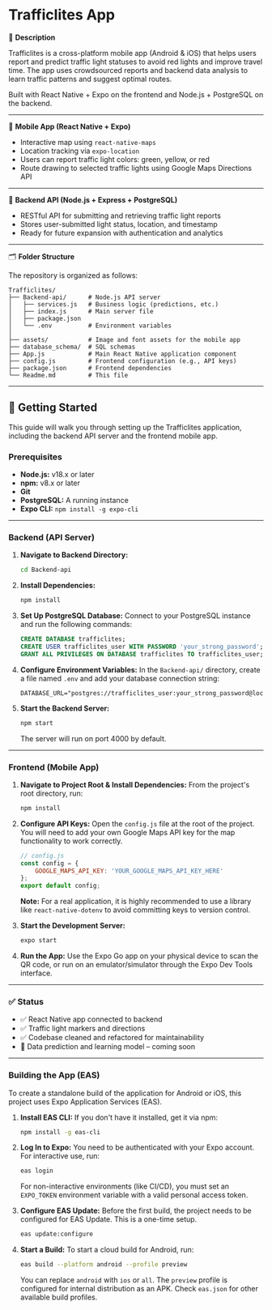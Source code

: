 # Trafficlites App

🚦 **Description**

Trafficlites is a cross-platform mobile app (Android & iOS) that helps users report and predict traffic light statuses to avoid red lights and improve travel time. The app uses crowdsourced reports and backend data analysis to learn traffic patterns and suggest optimal routes.

Built with React Native + Expo on the frontend and Node.js + PostgreSQL on the backend.

---

📱 **Mobile App (React Native + Expo)**

- Interactive map using `react-native-maps`
- Location tracking via `expo-location`
- Users can report traffic light colors: green, yellow, or red
- Route drawing to selected traffic lights using Google Maps Directions API

---

🔧 **Backend API (Node.js + Express + PostgreSQL)**

- RESTful API for submitting and retrieving traffic light reports
- Stores user-submitted light status, location, and timestamp
- Ready for future expansion with authentication and analytics

---

🗂 **Folder Structure**

The repository is organized as follows:

```
Trafficlites/
├── Backend-api/      # Node.js API server
│   ├── services.js   # Business logic (predictions, etc.)
│   ├── index.js      # Main server file
│   ├── package.json
│   └── .env          # Environment variables
│
├── assets/           # Image and font assets for the mobile app
├── database_schema/  # SQL schemas
├── App.js            # Main React Native application component
├── config.js         # Frontend configuration (e.g., API keys)
├── package.json      # Frontend dependencies
└── Readme.md         # This file
```

---

## 🚀 Getting Started

This guide will walk you through setting up the Trafficlites application, including the backend API server and the frontend mobile app.

### Prerequisites

- **Node.js:** v18.x or later
- **npm:** v8.x or later
- **Git**
- **PostgreSQL:** A running instance
- **Expo CLI:** `npm install -g expo-cli`

---

### Backend (API Server)

1.  **Navigate to Backend Directory:**
    ```bash
    cd Backend-api
    ```

2.  **Install Dependencies:**
    ```bash
    npm install
    ```

3.  **Set Up PostgreSQL Database:**
    Connect to your PostgreSQL instance and run the following commands:
    ```sql
    CREATE DATABASE trafficlites;
    CREATE USER trafficlites_user WITH PASSWORD 'your_strong_password';
    GRANT ALL PRIVILEGES ON DATABASE trafficlites TO trafficlites_user;
    ```

4.  **Configure Environment Variables:**
    In the `Backend-api/` directory, create a file named `.env` and add your database connection string:
    ```env
    DATABASE_URL="postgres://trafficlites_user:your_strong_password@localhost:5432/trafficlites"
    ```

5.  **Start the Backend Server:**
    ```bash
    npm start
    ```
    The server will run on port 4000 by default.

---

### Frontend (Mobile App)

1.  **Navigate to Project Root & Install Dependencies:**
    From the project's root directory, run:
    ```bash
    npm install
    ```

2.  **Configure API Keys:**
    Open the `config.js` file at the root of the project. You will need to add your own Google Maps API key for the map functionality to work correctly.
    ```javascript
    // config.js
    const config = {
        GOOGLE_MAPS_API_KEY: 'YOUR_GOOGLE_MAPS_API_KEY_HERE'
    };
    export default config;
    ```
    **Note:** For a real application, it is highly recommended to use a library like `react-native-dotenv` to avoid committing keys to version control.

3.  **Start the Development Server:**
    ```bash
    expo start
    ```

4.  **Run the App:**
    Use the Expo Go app on your physical device to scan the QR code, or run on an emulator/simulator through the Expo Dev Tools interface.

---

### ✅ Status

- ✅ React Native app connected to backend
- ✅ Traffic light markers and directions
- ✅ Codebase cleaned and refactored for maintainability
- 🚧 Data prediction and learning model – coming soon

---

### Building the App (EAS)

To create a standalone build of the application for Android or iOS, this project uses Expo Application Services (EAS).

1.  **Install EAS CLI:**
    If you don't have it installed, get it via npm:
    ```bash
    npm install -g eas-cli
    ```

2.  **Log In to Expo:**
    You need to be authenticated with your Expo account. For interactive use, run:
    ```bash
    eas login
    ```
    For non-interactive environments (like CI/CD), you must set an `EXPO_TOKEN` environment variable with a valid personal access token.

3.  **Configure EAS Update:**
    Before the first build, the project needs to be configured for EAS Update. This is a one-time setup.
    ```bash
    eas update:configure
    ```

4.  **Start a Build:**
    To start a cloud build for Android, run:
    ```bash
    eas build --platform android --profile preview
    ```
    You can replace `android` with `ios` or `all`. The `preview` profile is configured for internal distribution as an APK. Check `eas.json` for other available build profiles.
